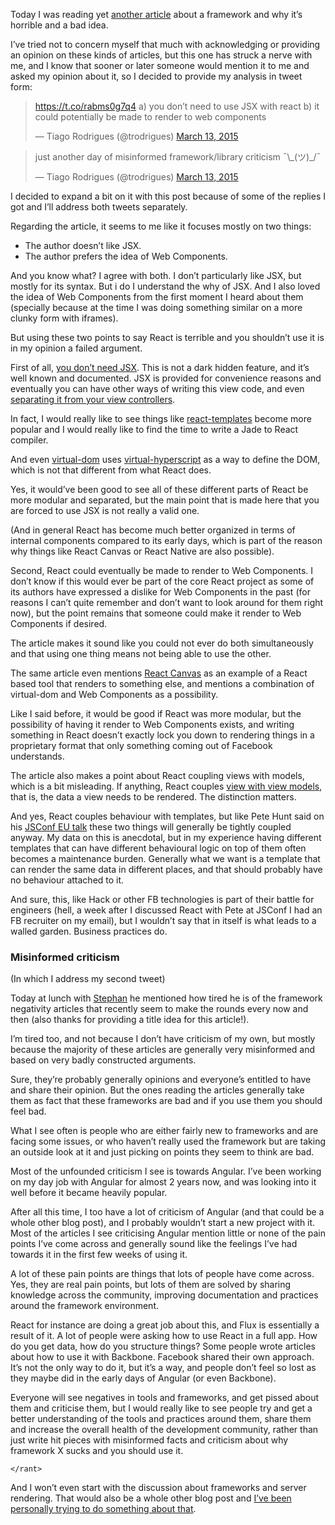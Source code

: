 Today I was reading yet [another article](https://www.pandastrike.com/posts/20150311-react-bad-idea) about a framework and why it’s horrible and a bad idea.

I’ve tried not to concern myself that much with acknowledging or providing an opinion on these kinds of articles, but this one has struck a nerve with me, and I know that sooner or later someone would mention it to me and asked my opinion about it, so I decided to provide my analysis in tweet form:

<script async src="//platform.twitter.com/widgets.js" charset="utf-8"></script>

<blockquote class="twitter-tweet" lang="en"><p><a href="https://t.co/rabms0g7q4">https://t.co/rabms0g7q4</a>&#10;&#10;a) you don’t need to use JSX with react&#10;b) it could potentially be made to render to web components</p>&mdash; Tiago Rodrigues (@trodrigues) <a href="https://twitter.com/trodrigues/status/576325992622518272">March 13, 2015</a></blockquote>

<blockquote class="twitter-tweet" data-conversation="none" lang="en"><p>just another day of misinformed framework/library criticism ¯\_(ツ)_/¯</p>&mdash; Tiago Rodrigues (@trodrigues) <a href="https://twitter.com/trodrigues/status/576326107546447872">March 13, 2015</a></blockquote>
<script async src="//platform.twitter.com/widgets.js" charset="utf-8"></script>

I decided to expand a bit on it with this post because of some of the replies I got and I’ll address both tweets separately.

Regarding the article, it seems to me like it focuses mostly on two things:

* The author doesn’t like JSX.
* The author prefers the idea of Web Components.

And you know what? I agree with both. I don’t particularly like JSX, but mostly for its syntax. But i do I understand the why of JSX. And I also loved the idea of Web Components from the first moment I heard about them (specially because at the time I was doing something similar on a more clunky form with iframes).

But using these two points to say React is terrible and you shouldn’t use it is in my opinion a failed argument.

First of all, [you don’t need JSX](http://facebook.github.io/react/docs/displaying-data.html#react-without-jsx). This is not a dark hidden feature, and it’s well known and documented. JSX is provided for convenience reasons and eventually you can have other ways of writing this view code, and even [separating it from your view controllers](https://github.com/wix/react-templates).

In fact, I would really like to see things like [react-templates](https://github.com/wix/react-templates) become more popular and I would really like to find the time to write a Jade to React compiler.

And even [virtual-dom](https://github.com/Matt-Esch/virtual-dom) uses [virtual-hyperscript](https://github.com/Matt-Esch/virtual-dom/tree/master/virtual-hyperscript) as a way to define the DOM, which is not that different from what React does.

Yes, it would’ve been good to see all of these different parts of React be more modular and separated, but the main point that is made here that you are forced to use JSX is not really a valid one.

(And in general React has become much better organized in terms of internal components compared to its early days, which is part of the reason why things like React Canvas or React Native are also possible).

Second, React could eventually be made to render to Web Components. I don’t know if this would ever be part of the core React project as some of its authors have expressed a dislike for Web Components in the past (for reasons I can’t quite remember and don’t want to look around for them right now), but the point remains that someone could make it render to Web Components if desired.

The article makes it sound like you could not ever do both simultaneously and that using one thing means not being able to use the other.

The same article even mentions [React Canvas](https://github.com/flipboard/react-canvas) as an example of a React based tool that renders to something else, and mentions a combination of virtual-dom and Web Components as a possibility.

Like I said before, it would be good if React was more modular, but the possibility of having it render to Web Components exists, and writing something in React doesn’t exactly lock you down to rendering things in a proprietary format that only something coming out of Facebook understands.

The article also makes a point about React coupling views with models, which is a bit misleading. If anything, React couples [view with view models](http://en.wikipedia.org/wiki/Model_View_ViewModel), that is, the data a view needs to be rendered. The distinction matters.

And yes, React couples behaviour with templates, but like Pete Hunt said on his [JSConf EU talk](https://youtu.be/x7cQ3mrcKaY?t=5m48s) these two things will generally be tightly coupled anyway. My data on this is anecdotal, but in my experience having different templates that can have different behavioural logic on top of them often becomes a maintenance burden. Generally what we want is a template that can render the same data in different places, and that should probably have no behaviour attached to it.

And sure, this, like Hack or other FB technologies is part of their battle for engineers (hell, a week after I discussed React with Pete at JSConf I had an FB recruiter on my email), but I wouldn’t say that in itself is what leads to a walled garden. Business practices do.

### Misinformed criticism

(In which I address my second tweet)

Today at lunch with [Stephan](http://twitter.com/evilhackerdude) he mentioned how tired he is of the framework negativity articles that recently seem to make the rounds every now and then (also thanks for providing a title idea for this article!).

I’m tired too, and not because I don’t have criticism of my own, but mostly because the majority of these articles are generally very misinformed and based on very badly constructed arguments.

Sure, they’re probably generally opinions and everyone’s entitled to have and share their opinion. But the ones reading the articles generally take them as fact that these frameworks are bad and if you use them you should feel bad.

What I see often is people who are either fairly new to frameworks and are facing some issues, or who haven’t really used the framework but are taking an outside look at it and just picking on points they seem to think are bad.

Most of the unfounded criticism I see is towards Angular. I’ve been working on my day job with Angular for almost 2 years now, and was looking into it well before it became heavily popular.

After all this time, I too have a lot of criticism of Angular (and that could be a whole other blog post), and I probably wouldn’t start a new project with it. Most of the articles I see criticising Angular mention little or none of the pain points I’ve come across and generally sound like the feelings I’ve had towards it in the first few weeks of using it.

A lot of these pain points are things that lots of people have come across. Yes, they are real pain points, but lots of them are solved by sharing knowledge across the community, improving documentation and practices around the framework environment.

React for instance are doing a great job about this, and Flux is essentially a result of it. A lot of people were asking how to use React in a full app. How do you get data, how do you structure things? Some people wrote articles about how to use it with Backbone. Facebook shared their own approach. It’s not the only way to do it, but it’s a way, and people don’t feel so lost as they maybe did in the early days of Angular (or even Backbone).

Everyone will see negatives in tools and frameworks, and get pissed about them and criticise them, but I would really like to see people try and get a better understanding of the tools and practices around them, share them and increase the overall health of the development community, rather than just write hit pieces with misinformed facts and criticism about why framework X sucks and you should use it.

<code>&lt;/rant&gt;</code>

And I won’t even start with the discussion about frameworks and server rendering. That would also be a whole other blog post and [I’ve been personally trying to do something about that](https://github.com/contentful-labs/guide-app-sw).
